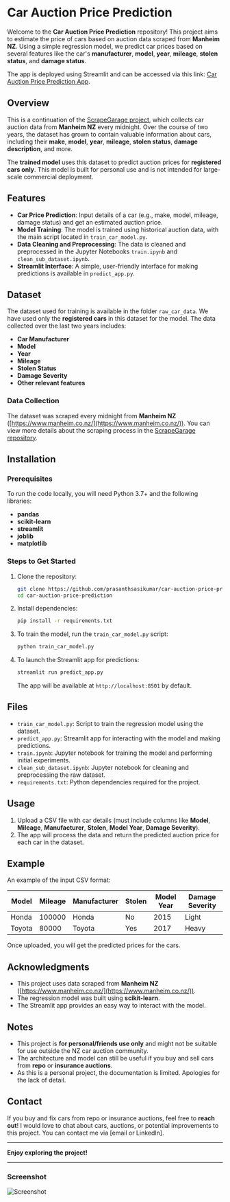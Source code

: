 # Car Auction Price Prediction

Welcome to the **Car Auction Price Prediction** repository! This project aims to estimate the price of cars based on auction data scraped from **Manheim NZ**. Using a simple regression model, we predict car prices based on several features like the car's **manufacturer**, **model**, **year**, **mileage**, **stolen status**, and **damage status**.

The app is deployed using Streamlit and can be accessed via this link: [Car Auction Price Prediction App](https://nz-car-auction.streamlit.app/).

## Overview

This is a continuation of the [ScrapeGarage project](https://github.com/prasanthsasikumar/ScrapeGarage), which collects car auction data from **Manheim NZ** every midnight. Over the course of two years, the dataset has grown to contain valuable information about cars, including their **make**, **model**, **year**, **mileage**, **stolen status**, **damage description**, and more.

The **trained model** uses this dataset to predict auction prices for **registered cars only**. This model is built for personal use and is not intended for large-scale commercial deployment.

## Features

* **Car Price Prediction**: Input details of a car (e.g., make, model, mileage, damage status) and get an estimated auction price.
* **Model Training**: The model is trained using historical auction data, with the main script located in `train_car_model.py`.
* **Data Cleaning and Preprocessing**: The data is cleaned and preprocessed in the Jupyter Notebooks `train.ipynb` and `clean_sub_dataset.ipynb`.
* **Streamlit Interface**: A simple, user-friendly interface for making predictions is available in `predict_app.py`.

## Dataset

The dataset used for training is available in the folder `raw_car_data`. We have used only the **registered cars** in this dataset for the model. The data collected over the last two years includes:

* **Car Manufacturer**
* **Model**
* **Year**
* **Mileage**
* **Stolen Status**
* **Damage Severity**
* **Other relevant features**

### Data Collection

The dataset was scraped every midnight from **Manheim NZ** ([https://www.manheim.co.nz/](https://www.manheim.co.nz/)). You can view more details about the scraping process in the [ScrapeGarage repository](https://github.com/prasanthsasikumar/ScrapeGarage).

## Installation

### Prerequisites

To run the code locally, you will need Python 3.7+ and the following libraries:

* **pandas**
* **scikit-learn**
* **streamlit**
* **joblib**
* **matplotlib**

### Steps to Get Started

1. Clone the repository:

   ```bash
   git clone https://github.com/prasanthsasikumar/car-auction-price-prediction.git
   cd car-auction-price-prediction
   ```

2. Install dependencies:

   ```bash
   pip install -r requirements.txt
   ```

3. To train the model, run the `train_car_model.py` script:

   ```bash
   python train_car_model.py
   ```

4. To launch the Streamlit app for predictions:

   ```bash
   streamlit run predict_app.py
   ```

   The app will be available at `http://localhost:8501` by default.

## Files

* `train_car_model.py`: Script to train the regression model using the dataset.
* `predict_app.py`: Streamlit app for interacting with the model and making predictions.
* `train.ipynb`: Jupyter notebook for training the model and performing initial experiments.
* `clean_sub_dataset.ipynb`: Jupyter notebook for cleaning and preprocessing the raw dataset.
* `requirements.txt`: Python dependencies required for the project.

## Usage

1. Upload a CSV file with car details (must include columns like **Model**, **Mileage**, **Manufacturer**, **Stolen**, **Model Year**, **Damage Severity**).
2. The app will process the data and return the predicted auction price for each car in the dataset.

## Example

An example of the input CSV format:

| Model  | Mileage | Manufacturer | Stolen | Model Year | Damage Severity |
| ------ | ------- | ------------ | ------ | ---------- | --------------- |
| Honda  | 100000  | Honda        | No     | 2015       | Light           |
| Toyota | 80000   | Toyota       | Yes    | 2017       | Heavy           |

Once uploaded, you will get the predicted prices for the cars.

## Acknowledgments

* This project uses data scraped from **Manheim NZ** ([https://www.manheim.co.nz/](https://www.manheim.co.nz/)).
* The regression model was built using **scikit-learn**.
* The Streamlit app provides an easy way to interact with the model.

## Notes

* This project is **for personal/friends use only** and might not be suitable for use outside the NZ car auction community.
* The architecture and model can still be useful if you buy and sell cars from **repo** or **insurance auctions**.
* As this is a personal project, the documentation is limited. Apologies for the lack of detail.

## Contact

If you buy and fix cars from repo or insurance auctions, feel free to **reach out**! I would love to chat about cars, auctions, or potential improvements to this project. You can contact me via \[email or LinkedIn].

---

**Enjoy exploring the project!**

---

### Screenshot

![Screenshot](https://github.com/prasanthsasikumar/car_aution_prediction/blob/main/Screenshot.png?raw=true)

